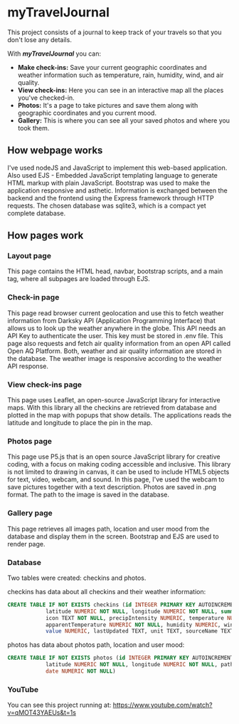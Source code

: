 # myTravelJournal

This project consists of a journal to keep track of your travels so that you don't lose any details. 

With __*myTravelJournal*__ you can:

- __Make check-ins:__ Save your current geographic coordinates and weather information such as temperature, rain, humidity, wind, and air quality.
- __View check-ins:__ Here you can see in an interactive map all the places you've checked-in.
- __Photos:__ It's a page to take pictures and save them along with geographic coordinates and you current mood.
- __Gallery:__ This is where you can see all your saved photos and where you took them.

## How webpage works

I've used nodeJS and JavaScript to implement this web-based application. Also used EJS - Embedded JavaScript templating language to generate HTML markup with plain JavaScript. Bootstrap was used to make the application responsive and asthetic. Information is exchanged between the backend and the frontend using the Express framework through HTTP requests. The chosen database was sqlite3, which is a compact yet complete database.

## How pages work

### Layout page

This page contains the HTML head, navbar, bootstrap scripts, and a main tag, where all subpages are loaded through EJS. 

### Check-in page

This page read browser current geolocation and use this to fetch weather information from Darksky API (Application Programming Interface) that allows us to look up the weather anywhere in the globe. This API needs an API Key to authenticate the user. This key must be stored in .env file. This page also requests and fetch air quality information from an open API called Open AQ Platform. Both, weather and air quality information are stored in the database. The weather image is responsive according to the weather API response.  

### View check-ins page

This page uses Leaflet, an open-source JavaScript library for interactive maps. With this library all the checkins are retrieved from database and plotted in the map with popups that show details. The applications reads the latitude and longitude to place the pin in the map.

### Photos page

This page use P5.js that is an open source JavaScript library for creative coding, with a focus on making coding accessible and inclusive. This library is not limited to drawing in canvas, it can be used to include HTML5 objects for text, video, webcam, and sound. In this page, I've used the webcam to save pictures together with a text description. Photos are saved in .png format. The path to the image is saved in the database. 

### Gallery page

This page retrieves all images path, location and user mood from the database and display them in the screen. Bootstrap and EJS are used to render page.

### Database

Two tables were created: checkins and photos. 

checkins has data about all checkins and their weather information:

``` sql
CREATE TABLE IF NOT EXISTS checkins (id INTEGER PRIMARY KEY AUTOINCREMENT NOT NULL, 
            latitude NUMERIC NOT NULL, longitude NUMERIC NOT NULL, summary TEXT NOT NULL, 
            icon TEXT NOT NULL, precipIntensity NUMERIC, temperature NUMERIC NOT NULL,
            apparentTemperature NUMERIC NOT NULL, humidity NUMERIC, windSpeed NUMERIC, parameter TEXT,
            value NUMERIC, lastUpdated TEXT, unit TEXT, sourceName TEXT, date NUMERIC NOT NULL)
```
photos has data about photos path, location and user mood:
``` sql
CREATE TABLE IF NOT EXISTS photos (id INTEGER PRIMARY KEY AUTOINCREMENT NOT NULL, 
            latitude NUMERIC NOT NULL, longitude NUMERIC NOT NULL, path TEXT NOT NULL, mood TEXT, 
            date NUMERIC NOT NULL)
```
### YouTube 

You can see this project running at: https://www.youtube.com/watch?v=qMOT43YAEUs&t=1s